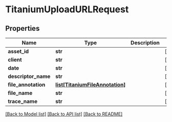 # TitaniumUploadURLRequest


## Properties
Name | Type | Description | Notes
------------ | ------------- | ------------- | -------------
**asset_id** | **str** |  | [optional] 
**client** | **str** |  | [optional] 
**date** | **str** |  | [optional] 
**descriptor_name** | **str** |  | [optional] 
**file_annotation** | [**list[TitaniumFileAnnotation]**](TitaniumFileAnnotation.md) |  | [optional] 
**file_name** | **str** |  | [optional] 
**trace_name** | **str** |  | [optional] 

[[Back to Model list]](../README.md#documentation-for-models) [[Back to API list]](../README.md#documentation-for-api-endpoints) [[Back to README]](../README.md)


